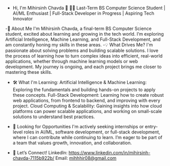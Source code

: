 - Hi, I'm Mihirsinh Chavda 👋
🧑‍💻 Last-Term BS Computer Science Student | AI/ML Enthusiast | Full-Stack Developer in Progress | Aspiring Tech Innovator

-🚀 About Me
I'm Mihirsinh Chavda, a final-term BS Computer Science student, excited about learning and growing in the tech world. I’m exploring Artificial Intelligence, Machine Learning, and Full-Stack Development, and am constantly honing my skills in these areas.
-💡 What Drives Me?
I'm passionate about solving problems and building scalable solutions. I love the process of learning how to turn complex ideas into efficient, real-world applications, whether through machine learning models or web development. My journey is ongoing, and each project brings me closer to mastering these skills.

- 🛠️ What I'm Learning:
Artificial Intelligence & Machine Learning: Exploring the fundamentals and building hands-on projects to apply these concepts.
Full-Stack Development: Learning how to create robust web applications, from frontend to backend, and improving with every project.
Cloud Computing & Scalability: Gaining insights into how cloud platforms can power scalable applications, and working on small-scale solutions to understand best practices.

- 💼 Looking for Opportunities
I'm actively seeking internships or entry-level roles in AI/ML, software development, or full-stack development, where I can contribute while continuing to learn. I’m eager to be part of a team that values growth, innovation, and collaboration.

- 🤝 Let’s Connect!
LinkedIn: https://www.linkedin.com/in/mihirsinh-chavda-7115b922b/
Email: mihhhir08@gmail.com


<!---
mihhhir08/mihhhir08 is a ✨ special ✨ repository because its `README.md` (this file) appears on your GitHub profile.
You can click the Preview link to take a look at your changes.
--->
